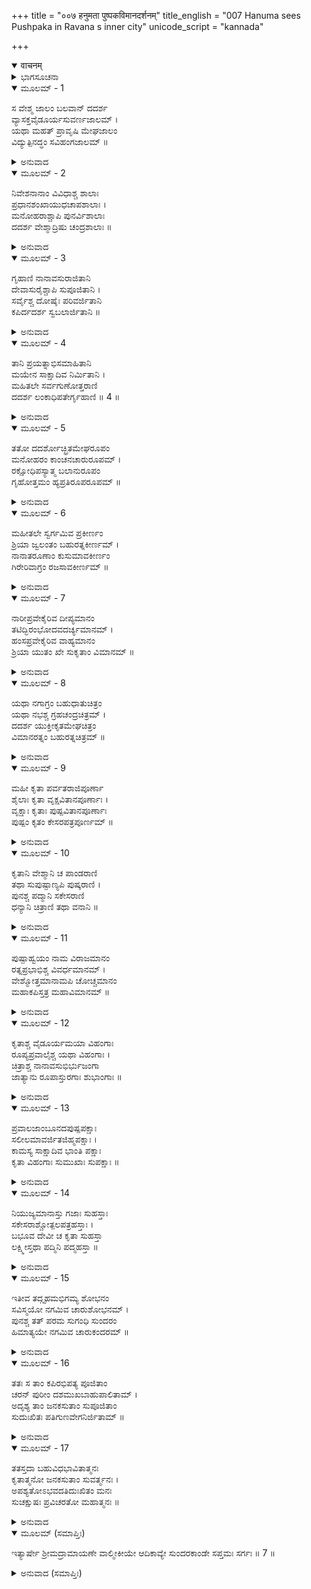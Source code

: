 +++
title = "००७ हनुमता पुष्पकविमानदर्शनम्"
title_english = "007 Hanuma sees Pushpaka in Ravana s inner city"
unicode_script = "kannada"

+++
<details open><summary>वाचनम्</summary>

<div class="audioEmbed"  caption="श्रीराम-हरिसीताराममूर्ति-घनपाठिभ्यां वचनम्" src="https://archive.org/download/Ramayana-recitation-Sriram-harisItArAmamUrti-Ghanapaati-v2/Kanda_5/Kanda_5_SK-007-Hanuma_sees_Pushpaka_in_Ravana_s_inner_city.mp3"></div>
</details>



<details><summary>ಭಾಗಸೂಚನಾ</summary>

ರಾವಣನ ಅರಮನೆ ಮತ್ತು ಪುಷ್ಪಕವಿಮಾನದ ವರ್ಣನೆ
</details>

<details open><summary>ಮೂಲಮ್ - 1</summary>

ಸ ವೇಶ್ಮ ಜಾಲಂ ಬಲವಾನ್ ದದರ್ಶ  
ವ್ಯಾಸಕ್ತವೈಡೂರ್ಯಸುವರ್ಣಜಾಲಮ್  ।  
ಯಥಾ ಮಹತ್ ಪ್ರಾವೃಷಿ ಮೇಘಜಾಲಂ  
ವಿದ್ಯುತ್ಪಿನದ್ಧಂ ಸವಿಹಂಗಜಾಲಮ್ ॥
</details>

<details><summary>ಅನುವಾದ</summary>

ಬಲಿಷ್ಠನಾದ ಹನುಮಂತನು ಆ ಮಹಾಂತಃಪುರದ ಸಮುಚ್ಚಯದಲ್ಲಿ ಸುಂದರವಾದ ಮನೆಗಳ ಸಮೂಹಗಳನ್ನು ನೋಡಿದನು. ಎಲ್ಲ ಮನೆಗಳು ಮಿಂಚಿನಿಂದ ಕೂಡಿದ ಮೇಘಗಳ ಸಾಲಿನಂತ್ತಿದ್ದವು. ವೈಡೂರ್ಯಮಣಿಗಳಿಂದ ನಿಬದ್ಧವಾದ ಚಿನ್ನದ ಬಲೆಗಳಿಂದ ಕೂಡಿದ್ದವು. ಪಕ್ಷಿಗಳ ಸಮೂಹಗಳಿಂದ ಶೋಭಾಯಮಾನವಾಗಿದ್ದವು.॥1॥
</details>

<details open><summary>ಮೂಲಮ್ - 2</summary>

ನಿವೇಶನಾನಾಂ ವಿವಿಧಾಶ್ಚ ಶಾಲಾಃ  
ಪ್ರಧಾನಶಂಖಾಯುಧಚಾಪಶಾಲಾಃ ।  
ಮನೋಹರಾಶ್ಚಾಪಿ ಪುನರ್ವಿಶಾಲಾಃ  
ದದರ್ಶ ವೇಶ್ಮಾದ್ರಿಷು ಚಂದ್ರಶಾಲಾಃ ॥
</details>

<details><summary>ಅನುವಾದ</summary>

ಅಲ್ಲಿ ಪ್ರಶಸ್ತವಾದ ಶಂಖಗಳೂ, ಆಯುಧಗಳೂ, ಧನುಸ್ಸುಗಳೂ, ಇವುಗಳಿಂದ ಶೋಭಿತವಾದ ಅಂತರ್ಗೃಹಗಳನ್ನೂ, ಪರ್ವತ ಸದೃಶವಾದ ಪ್ರಾಸಾದಗಳಲ್ಲಿ ಮನೋಹರವಾದ, ವಿಶಾಲವಾದ ಚಂದ್ರಶಾಲೆಗಳನ್ನೂ ಹನುಮಂತನು ನೋಡಿದನು.॥2॥
</details>

<details open><summary>ಮೂಲಮ್ - 3</summary>

ಗೃಹಾಣಿ ನಾನಾವಸುರಾಜಿತಾನಿ  
ದೇವಾಸುರೈಶ್ಚಾಪಿ ಸುಪೂಜಿತಾನಿ ।  
ಸರ್ವೈಶ್ಚ ದೋಷೈಃ ಪರಿವರ್ಜಿತಾನಿ  
ಕಪಿರ್ದದರ್ಶ ಸ್ವಬಲಾರ್ಜಿತಾನಿ ॥
</details>

<details><summary>ಅನುವಾದ</summary>

ಅವು ನಾನಾವಿಧವಾದ ಸಂಪತ್ತುಗಳಿಂದ ದೇದೀಪ್ಯಮಾನವಾಗಿ ಕಾಣುತ್ತಿದ್ದು, ದೇವಾಸುರರಿಂದಲೂ ಪ್ರಶಂಸಿಸಲ್ಟಡುತ್ತಿದ್ದುವು. ಸಕಲ ವಿಧವಾದ ಭೋಗಸಾಮಗ್ರಿಗಳು ವಿಪುಲವಾಗಿದ್ದು, ಯಾವುದರ ಕೊರತೆಯೂ ಇರಲಿಲ್ಲ. ರಾವಣನು ಸ್ವಬಲ ಪರಾಕ್ರಮಗಳಿಂದ ಸಂಪಾದಿಸಿದ್ದು, ಅಂತಹ ಭವ್ಯವಾದ, ಸುಂದರವಾದ ಗೃಹಗಳನ್ನು ಮಾರುತಿಯು ನೋಡಿದನು.॥3॥
</details>

<details open><summary>ಮೂಲಮ್ - 4</summary>

ತಾನಿ ಪ್ರಯತ್ನಾಭಿಸಮಾಹಿತಾನಿ  
ಮಯೇನ ಸಾಕ್ಷಾದಿವ ನಿರ್ಮಿತಾನಿ ।  
ಮಹಿತಲೇ ಸರ್ವಗುಣೋತ್ತರಾಣಿ  
ದದರ್ಶ ಲಂಕಾಧಿಪತೇರ್ಗೃಹಾಣಿ ॥ 4 ॥
</details>

<details><summary>ಅನುವಾದ</summary>

ಪ್ರಯತ್ನಪೂರ್ವಕವಾಗಿ ಬಹಳ ಸುಂದರವಾಗಿ ವಿಶ್ವಕರ್ಮನಿಂದ ನಿರ್ಮಿಸಲ್ಪಟ್ಟ ಆ ಸೌಧಗಳಲ್ಲಿನ ಮಾಯಾವಿಶೇಷಗಳಿಂದಾಗಿ ಮಯನಿಂದಲೇ ನಿರ್ಮಿಸಲ್ಪಟ್ಟಿರುವುದೋ ಎಂಬಂತೆ ಕಾಣುತ್ತಿತ್ತು. ಭೂಮಂಡಲದಲ್ಲೇ ಸಕಲಗುಣಗಳಿಂದಲೂ ವಿಶಿಷ್ಟವಾಗಿದ್ದ ಲಂಕಾಧಿಪತಿಯಾದ ರಾವಣನ ಪ್ರಾಸಾದಗಳನ್ನು ಹನುಮಂತನು ನೋಡಿದನು.॥4॥
</details>

<details open><summary>ಮೂಲಮ್ - 5</summary>

ತತೋ ದದರ್ಶೋಚ್ಛ್ರಿತಮೇಘರೂಪಂ  
ಮನೋಹರಂ ಕಾಂಚನಚಾರುರೂಪಮ್ ।  
ರಕ್ಷೋಧಿಪಸ್ಯಾತ್ಮ ಬಲಾನುರೂಪಂ  
ಗೃಹೋತ್ತಮಂ ಹ್ಯಪ್ರತಿರೂಪರೂಪಮ್ ॥
</details>

<details><summary>ಅನುವಾದ</summary>

ರಾವಣನ ಉತ್ತಮೋತ್ತಮವಾದ ಅರಮನೆಯು ಎತ್ತರದಲ್ಲಿರುವ ಮೇಘದಂತೆ ಮನೋಹರವಾಗಿತ್ತು. ಸುವರ್ಣದಂತೆ ಸುಂದರವಾಗಿಯೂ ರಾಕ್ಷಸರ ಅಧಿಪತಿಯಾದ ರಾವಣನ ಅಂತಸ್ತಿಗೆ ಅನುರೂಪವಾಗಿ ವಿರಾಜಿಸುತ್ತಿತ್ತು.॥5॥
</details>

<details open><summary>ಮೂಲಮ್ - 6</summary>

ಮಹೀತಲೇ ಸ್ವರ್ಗಮಿವ ಪ್ರಕೀರ್ಣಂ  
ಶ್ರಿಯಾ ಜ್ವಲಂತಂ ಬಹುರತ್ನಕೀರ್ಣಮ್ ।  
ನಾನಾತರೂಣಾಂ ಕುಸುಮಾವಕೀರ್ಣಂ  
ಗಿರೇರಿವಾಗ್ರಂ ರಜಸಾವಕೀರ್ಣಮ್ ॥
</details>

<details><summary>ಅನುವಾದ</summary>

ಅದು ಭೂಮಿಗೆ ಇಳಿದು ಬಂದ ಸ್ವರ್ಗದಂತೆ ಶೋಭಿಸುತ್ತಾ ಹೊಳೆಯುತ್ತಿತ್ತು. ಅನೇಕ ರತ್ನರಾಶಿಗಳಿಂದ ಸಮೃದ್ಧವಾಗಿತ್ತು. ವಕ್ಷಗಳ ಕುಸುಮಗಳಿಂದಲೂ ವ್ಯಾಪ್ತವಾಗಿದ್ದು, ಕುಸುಮ ಪರಾಗದಿಂದ ಆಚ್ಛಾದಿತವಾದ ಪರ್ವತ ಶಿಖರದಂತೆ ವಿರಾಜಿಸುತ್ತಿತ್ತು.॥6॥
</details>

<details open><summary>ಮೂಲಮ್ - 7</summary>

ನಾರೀಪ್ರವೇಕೈರಿವ ದೀಪ್ಯಮಾನಂ  
ತಟಿದ್ಭಿರಂಭೋದವದರ್ಚ್ಯಮಾನಮ್ ।  
ಹಂಸಪ್ರವೇಕೈರಿವ ವಾಹ್ಯಮಾನಂ  
ಶ್ರಿಯಾ ಯುತಂ ಖೇ ಸುಕೃತಾಂ ವಿಮಾನಮ್ ॥
</details>

<details><summary>ಅನುವಾದ</summary>

ಅನಂತರ ಹನುಮಂತನು ಅತ್ಯಂತ ಶೋಭೆಯಿಂದ ಮೆರೆಯುವ ಪುಷ್ಪಕವಿಮಾನವನ್ನು ನೋಡಿದನು. ಅದು ವಿದ್ಯುನ್ಮಾಲೆಗಳಿಂದ ಶೋಭಿತವಾದ ಮೇಘದಂತೆ ಶ್ರೇಷ್ಠರಾದ ನಾರೀಮಣಿಯರಿಂದ ಬೆಳಗುತ್ತಿತ್ತು. ಶ್ರೇಷ್ಠವಾದ ಹಂಸಗಳಿಂದ ಆಕಾಶದಲ್ಲಿ ಒಯ್ಯಲ್ಪಡುತ್ತಿರುವಂತೆ ಕಾಣುತ್ತಿತ್ತು. ಬ್ರಹ್ಮಾದಿ ಪುಣ್ಯಪುರುಷರ ವಿಮಾನದಂತೆ ಶೋಭಿಸುತ್ತಿತ್ತು.॥7॥
</details>

<details open><summary>ಮೂಲಮ್ - 8</summary>

ಯಥಾ ನಗಾಗ್ರಂ ಬಹುಧಾತುಚಿತ್ರಂ  
ಯಥಾ ನಭಶ್ಚ ಗ್ರಹಚಂದ್ರಚಿತ್ರಮ್ ।  
ದದರ್ಶ ಯುಕ್ತೀಕೃತಮೇಘಚಿತ್ರಂ  
ವಿಮಾನರತ್ನಂ ಬಹುರತ್ನಚಿತ್ರಮ್ ॥
</details>

<details><summary>ಅನುವಾದ</summary>

ಆ ಪುಷ್ಪಕವಿಮಾನವು ಅನೇಕ ವಿಧವಾದ ಗೈರಿಕಾದಿ ಧಾತುಗಳಿಂದ ಚಿತ್ರಿತವಾದ ಪರ್ವತದಂತೆ ಕಾಣುತ್ತಿತ್ತು. ಗ್ರಹಗಳಿಂದಲೂ, ಚಂದ್ರನಿಂದಲೂ ಚಿತ್ರಿತವಾದ ಆಕಾಶದಂತೆ ರಾರಾಜಿಸುತ್ತಿತ್ತು. ಒಟ್ಟುಗೂಡಿದ ಮೇಘಗಳ ಸಮೂಹದಂತೆ ಕಾಣುತ್ತಿದ್ದ ಆ ವಿಮಾನರತ್ನವು ಅಪಾರವಾದ ರತ್ನಗಳಿಂದ ಚಿತ್ರಿತವಾಗಿತ್ತು.॥8॥
</details>

<details open><summary>ಮೂಲಮ್ - 9</summary>

ಮಹೀ ಕೃತಾ ಪರ್ವತರಾಜಿಪೂರ್ಣಾ  
ಶೈಲಾಃ ಕೃತಾ ವೃಕ್ಷವಿತಾನಪೂರ್ಣಾಃ ।  
ವೃಕ್ಷಾಃ ಕೃತಾಃ ಪುಷ್ಪವಿತಾನಪೂರ್ಣಾಃ  
ಪುಷ್ಪಂ ಕೃತಂ ಕೇಸರಪತ್ರಪೂರ್ಣಮ್ ॥
</details>

<details><summary>ಅನುವಾದ</summary>

ಆ ಪುಷ್ಪಕವಿಮಾನದಲ್ಲಿ ಅನೇಕ ಚಿತ್ರಗಳನ್ನು ಬಿಡಿಸಿದ್ದರು. ಅದರಲ್ಲಿ ಚಿತ್ರಿತವಾದ ಶಿಲ್ಪದಲ್ಲಿ ಪರ್ವತದ ಸಾಲುಗಳಿಂದ ಯುಕ್ತವಾದ ಭೂಮಿಯಿತ್ತು. ಪರ್ವತಗಳು ವೃಕ್ಷಗಳ ಸಮೂಹಗಳಿಂದ ವ್ಯಾಪ್ತವಾಗಿದ್ದವು. ವೃಕ್ಷಗಳು ಪುಷ್ಪಗುಚ್ಛಗಳಿಂದ ಸಮೃದ್ಧವಾಗಿದ್ದವು. ಆ ಪುಷ್ಪಗಳು ಕೇಸರಗಳಿಂದಲೂ, ದಳಗಳಿಂದಲೂ, ಕೂಡಿ ಬಹುಸುಂದರವಾಗಿ ಗೋಚರಿಸುತ್ತಿದ್ದವು. ॥9॥
</details>

<details open><summary>ಮೂಲಮ್ - 10</summary>

ಕೃತಾನಿ ವೇಶ್ಮಾನಿ ಚ ಪಾಂಡರಾಣಿ  
ತಥಾ ಸುಪುಷ್ಪಾಣ್ಯಪಿ ಪುಷ್ಕರಾಣಿ ।  
ಪುನಶ್ಚ ಪದ್ಮಾನಿ ಸಕೇಸರಾಣಿ  
ಧನ್ಯಾನಿ ಚಿತ್ರಾಣಿ ತಥಾ ವನಾನಿ ॥
</details>

<details><summary>ಅನುವಾದ</summary>

ಆ ಪುಷ್ಪಕವಿಮಾನದ ಚಿತ್ರಗಳಲ್ಲಿ ಶ್ವೇತವರ್ಣದ ಭವನಗಳಿದ್ದವು. ಕೇಸರಗಳಿಂದ ಕೂಡಿದ ಸರೋವರಗಳು ರಂಗು ರಂಗಾದ ಹೂವುಗಳಿಂದ ಶೋಭಿಸುತ್ತಿದ್ದವು. ಅದರಲ್ಲಿ ಕೇಸರಗಳಿಂದ ಕೂಡಿದ ಪದ್ಮಗಳೂ ರಾರಾಜಿಸುತ್ತಿದ್ದವು. ಅದರಲ್ಲಿ ಚಿತ್ರಿತವಾದ ವನಗಳು ಅದ್ಭುತವಾಗಿದ್ದವು. ॥10॥
</details>

<details open><summary>ಮೂಲಮ್ - 11</summary>

ಪುಷ್ಪಾಹ್ವಯಂ ನಾಮ ವಿರಾಜಮಾನಂ  
ರತ್ನಪ್ರಭಾಭಿಶ್ಚ ವಿವರ್ಧಮಾನಮ್ ।  
ವೇಶ್ಮೋತ್ತಮಾನಾಮಪಿ ಚೋಚ್ಚಮಾನಂ  
ಮಹಾಕಪಿಸ್ತತ್ರ ಮಹಾವಿಮಾನಮ್ ॥
</details>

<details><summary>ಅನುವಾದ</summary>

ಅದು ತನ್ನಲ್ಲಿದ್ದ ರತ್ನಗಳ ಪ್ರಭೆಯನ್ನು ದಶದಿಕ್ಕುಗಳಿಗೂ ಪಸರಿಸುತ್ತಾ, ಆಕಾಶದಲ್ಲಿ ಹಾರಾಡುತ್ತಿದೆಯೋ ಎಂಬತ್ತಿತ್ತು. ಉತ್ತಮೋತ್ತಮ ಪ್ರಾಸಾದಗಳಿಗೂ ಶ್ರೇಷ್ಠತಮವಾಗಿರುವ ಪ್ರಾಸಾದದಂತೆ ಕಂಗೊಳಿಸುತ್ತಿತ್ತು. ಅಂತಹ ‘ಪುಷ್ಪಕ’ವೆಂಬ ಹೆಸರಿನ ಮಹಾ ವಿಮಾನವನ್ನು ಹನುಮಂತನು ನೋಡಿದನು. ॥11॥
</details>

<details open><summary>ಮೂಲಮ್ - 12</summary>

ಕೃತಾಶ್ಚ ವೈಡೂರ್ಯಮಯಾ ವಿಹಂಗಾಃ  
ರೂಪ್ಯಪ್ರವಾಲೈಶ್ಚ ಯಥಾ ವಿಹಂಗಾಃ ।  
ಚಿತ್ರಾಶ್ಚ ನಾನಾವಸುಭಿರ್ಭುಜಂಗಾ  
ಜಾತ್ಯಾನು ರೂಪಾಸ್ತುರಗಾಃ ಶುಭಾಂಗಾಃ ॥
</details>

<details><summary>ಅನುವಾದ</summary>

ಆ ವಿಮಾನದಲ್ಲಿ ವೈಡೂರ್ಯಮಯವಾದ ಪಕ್ಷಿಗಳೂ, ಬೆಳ್ಳಿಯಿಂದಲೂ ಹಾಗೂ ಹವಳಗಳಿಂದಲೂ ಮಾಡಿದ ಪಕ್ಷಿಗಳೂ ಇದ್ದವು. ನಾನಾವಿಧವಾದ ಮುತ್ತು-ರತ್ನಗಳಿಂದ ಚಿತ್ರಿತವಾದ ಹಾವುಗಳಿದ್ದವು. ಜಾತಿಗೆ ಅನುರೂಪವಾದ ಶುಭಲಕ್ಷಣಗಳಿಂದ ಕೂಡಿದ ಕುದುರೆಗಳಿದ್ದವು.॥12॥
</details>

<details open><summary>ಮೂಲಮ್ - 13</summary>

ಪ್ರವಾಲಜಾಂಬೂನದಪುಷ್ಪಪಕ್ಷಾಃ  
ಸಲೀಲಮಾವರ್ಜಿತಜಿಹ್ಮಪಕ್ಷಾಃ  ।  
ಕಾಮಸ್ಯ ಸಾಕ್ಷಾದಿವ ಭಾಂತಿ ಪಕ್ಷಾಃ  
ಕೃತಾ ವಿಹಂಗಾಃ ಸುಮುಖಾಃ ಸುಪಕ್ಷಾಃ ॥
</details>

<details><summary>ಅನುವಾದ</summary>

ಆ ವಿಮಾನದಲ್ಲಿ ಹವಳ ಹಾಗೂ ಸುವರ್ಣಪುಷ್ಪಗಳೇ ರೆಕ್ಕೆಗಳ ರೂಪದಲ್ಲಿದ್ದ ಪಕ್ಷಿಗಳು ಇದ್ದವು. ಅವುಗಳು ವಕ್ರವಾಗಿದ್ದ ರೆಕ್ಕೆಗಳನ್ನು ಲೀಲಾಜಾಲವಾಗಿ ಒಳಕ್ಕೆ ಎಳೆದುಕೊಳ್ಳುತ್ತಿದ್ದವು. ಕಾಮದೇವನಿಗೆ ಒತ್ತಾಸೆ ನೀಡುವ ವಸ್ತುಗಳೋ ಎಂಬಂತೆ ಆ ಹಕ್ಕಿಗಳು ಪ್ರಕಾಶಿಸುತ್ತಿದ್ದವು. ಅಂತಹ ಸುಂದರವಾದ, ಅನುಪಮವಾದ ರೆಕ್ಕೆಗಳಿಂದಲೂ, ಸುಂದರವಾದ ಮುಖಗಳಿಂದಲೂ ಕೂಡಿದ ಪಕ್ಷಿಗಳು ಅದರಲ್ಲಿ ಚಿತ್ರಿತವಾಗಿದ್ದವು.॥13॥
</details>

<details open><summary>ಮೂಲಮ್ - 14</summary>

ನಿಯುಜ್ಯಮಾನಾಸ್ತು ಗಜಾಃ ಸುಹಸ್ತಾಃ  
ಸಕೇಸರಾಶ್ಚೋತ್ಪಲಪತ್ರಹಸ್ತಾಃ ।  
ಬಭೂವ ದೇವೀ ಚ ಕೃತಾ ಸುಹಸ್ತಾ  
ಲಕ್ಷ್ಮೀಸ್ತಥಾ ಪದ್ಮಿನಿ ಪದ್ಮಹಸ್ತಾ ॥
</details>

<details><summary>ಅನುವಾದ</summary>

ಆ ಭವನದಲ್ಲಿ ಲಕ್ಷ್ಮೀದೇವಿಯು ತನ್ನ ಮನೋಹರ ಹಸ್ತಗಳಲ್ಲಿ ಪದ್ಮಗಳನ್ನು ಧರಿಸಿ ಪದ್ಮಸರೋವರದಲ್ಲಿ ವಿರಾಜಿಸುತ್ತಿರುವಂತೆ ಚಿತ್ರಿತವಾಗಿತ್ತು. ಅವಳ ಇಕ್ಕೆಡೆಗಳಲ್ಲಿ ಸುಂದರವಾದ ಸೊಂಡಿಲುಗಳುಳ್ಳ ಆನೆಗಳನ್ನು ಚಿತ್ರಿಸಿದ್ದರು. ಅವುಗಳ ಸೊಂಡಿಲುಗಳಲ್ಲಿ ತಾವರೆ ಹೂವುಗಳನ್ನು, ಎಲೆಗಳನ್ನು ಹಿಡಿದುಕೊಂಡು, ದೇವಿಗೆ ಆತ್ಮಾರ್ಪಣ ಬುದ್ಧಿಯಿಂದ ಅಭಿಷೇಕ ಮಾಡುತ್ತಿರುವಂತೆ ಇತ್ತು.॥14॥
</details>

<details open><summary>ಮೂಲಮ್ - 15</summary>

ಇತೀವ ತದ್ಗೃಹಮಭಿಗಮ್ಯ ಶೋಭನಂ  
ಸವಿಸ್ಮಯೋ ನಗಮಿವ ಚಾರುಶೋಭನಮ್ ।  
ಪುನಶ್ಚ ತತ್  ಪರಮ  ಸುಗಂಧಿ  ಸುಂದರಂ  
ಹಿಮಾತ್ಯಯೇ ನಗಮಿವ ಚಾರುಕಂದರಮ್ ॥
</details>

<details><summary>ಅನುವಾದ</summary>

ಪರ್ವತದಂತೆ ಉನ್ನತವಾದ, ಆಹ್ಲಾದಕರವಾಗಿ ಶೋಭಿಸುತ್ತಿರುವ ಗೃಹವನ್ನು (ಪುಷ್ಪಕವನ್ನು) ನೋಡಿ ಹನುಮಂತನು ಆಶ್ಚರ್ಯಚಕಿತನಾದನು. ಸುಂದರವಾದ ಪೊಟರೆಯಿಂದ ಕೂಡಿದ ಸುಗಂಧಯುಕ್ತವಾದ ವೃಕ್ಷಗಳಂತೆಯೂ, ವಸಂತಕಾಲದಲ್ಲಿ ಸುಂದರವಾದ ಗುಹೆಯಿಂದ ಕೂಡಿದ ಪರ್ವತದಂತೆಯೂ ಶೋಭಾಯಮಾನವಾದ ಆ ಭವನವನ್ನು ಅವನು ಮಗದೊಮ್ಮೆ ಪ್ರವೇಶಿಸಿದನು.॥15॥
</details>

<details open><summary>ಮೂಲಮ್ - 16</summary>

ತತಃ ಸ ತಾಂ ಕಪಿರಭಿಪತ್ಯ ಪೂಜಿತಾಂ  
ಚರನ್ ಪುರೀಂ ದಶಮುಖಬಾಹುಪಾಲಿತಾಮ್ ।  
ಅದೃಶ್ಯ ತಾಂ ಜನಕಸುತಾಂ ಸುಪೂಜಿತಾಂ  
ಸುದುಃಖಿತಃ ಪತಿಗುಣವೇಗನಿರ್ಜಿತಾಮ್ ॥
</details>

<details><summary>ಅನುವಾದ</summary>

ಹೀಗೆ ಹನುಮಂತನು ರಾವಣೇಶ್ವರನಿಂದ ಪರಿಪಾಲಿಸಲ್ಪಡುತ್ತಿದ್ದ ಹಾಗೂ ಸಕಲರಿಂದ ಪೂಜಿಸಲ್ಪಡುತ್ತಿದ್ದ ಲಂಕಾಪಟ್ಟಣದ ಎಲ್ಲ ಕಡೆಗಳಲ್ಲಿಯೂ ಸಂಚರಿಸಿ ಸೀತಾದೇವಿಯನ್ನು ಹುಡುಕಿದನು. ಆದರೂ ಪರಮ ಪೂಜ್ಯಳೂ, ಶ್ರೀರಾಮನ ಸದ್ಗುಣ ಪ್ರಭಾವಗಳಿಂದ ಜಯಿಸಲ್ಪಟ್ಟ ; ಅಷ್ಟೇ ಅಲ್ಲ ಶ್ರೀರಾಮನು ಶಿವಧನುಸ್ಸಿನ ಗುಣವನ್ನು (ನಾರಾಚವನ್ನು) ಬಲವಾಗಿಸೆಳೆದು ಧನುರ್ಭಂಗ ಮಾಡಿ ಜಯಿಸಲ್ಪಟ್ಟವಳಾದ ಆ ಜಾನಕಿಯನ್ನು ಕಾಣದೆ ಅವನು ವಿಚಾರಗ್ರಸ್ತನಾದನು.॥16॥
</details>

<details open><summary>ಮೂಲಮ್ - 17</summary>

ತತಸ್ತದಾ ಬಹುವಿಧಭಾವಿತಾತ್ಮನಃ  
ಕೃತಾತ್ಮನೋ ಜನಕಸುತಾಂ ಸುವರ್ತ್ಮನಃ ।  
ಅಪಶ್ಯತೋಽಭವದತಿದುಃಖಿತಂ ಮನಃ  
ಸುಚಕ್ಷುಷಃ ಪ್ರವಿಚರತೋ ಮಹಾತ್ಮನಃ ॥
</details>

<details><summary>ಅನುವಾದ</summary>

ಆ ಸಮುದಲ್ಲಿ ಲಂಕಾಪಟ್ಟಣದಲ್ಲಿ ಸಂಚರಿಸುತ್ತಿದ್ದ ಮಹಾತ್ಮನಾದ ಬಹುವಿಧವಾಗಿ ಆಗುಹೋಗುಗಳನ್ನು ಮನಸ್ಸಿನಲ್ಲಿಯೇ ವಿಚಾರಮಾಡುತ್ತಿದ್ದ, ತೀಕ್ಷ್ಣಬುದ್ಧಿಯವನಾದ, ಸದಾಚಾರ ಸಂಪನ್ನನಾದ, ಹನುಮಂತನು ಸೂಕ್ಷ್ಮದೃಷ್ಟಿಯಿಂದ ಹೂಡುಕಿದರೂ ಸೀತೆಯನ್ನು ಕಾಣದೆ ಅವನ ಮನಸ್ಸು ಅತಿ ದುಃಖಿತವಾಯಿತು. ॥17॥
</details>

<details open><summary>ಮೂಲಮ್ (ಸಮಾಪ್ತಿಃ)</summary>

ಇತ್ಯಾರ್ಷೇ ಶ್ರೀಮದ್ರಾಮಾಯಣೇ ವಾಲ್ಮೀಕೀಯೇ ಆದಿಕಾವ್ಯೇ ಸುಂದರಕಾಂಡೇ ಸಪ್ತಮಃ ಸರ್ಗಃ ॥ 7 ॥
</details>

<details><summary>ಅನುವಾದ (ಸಮಾಪ್ತಿಃ)</summary>

ಮಹರ್ಷಿವಾಲ್ಮೀಕಿ ವಿರಚಿತ ಆದಿಕಾವ್ಯವಾದ ಶ್ರೀಮದ್ರಾಮಾಯಣದ ಸುಂದರಕಾಂಡದಲ್ಲಿ ಏಳನೆಯ ಸರ್ಗವು ಮುಗಿಯಿತು.
</details>
